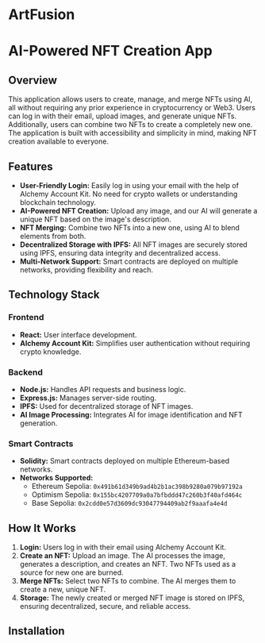 # ArtFusion
# AI-Powered NFT Creation App

## Overview

This application allows users to create, manage, and merge NFTs using AI, all without requiring any prior experience in cryptocurrency or Web3. Users can log in with their email, upload images, and generate unique NFTs. Additionally, users can combine two NFTs to create a completely new one. The application is built with accessibility and simplicity in mind, making NFT creation available to everyone.

## Features

- **User-Friendly Login:** Easily log in using your email with the help of Alchemy Account Kit. No need for crypto wallets or understanding blockchain technology.
- **AI-Powered NFT Creation:** Upload any image, and our AI will generate a unique NFT based on the image's description.
- **NFT Merging:** Combine two NFTs into a new one, using AI to blend elements from both.
- **Decentralized Storage with IPFS:** All NFT images are securely stored using IPFS, ensuring data integrity and decentralized access.
- **Multi-Network Support:** Smart contracts are deployed on multiple networks, providing flexibility and reach.

## Technology Stack

### Frontend

- **React:** User interface development.
- **Alchemy Account Kit:** Simplifies user authentication without requiring crypto knowledge.

### Backend

- **Node.js:** Handles API requests and business logic.
- **Express.js:** Manages server-side routing.
- **IPFS:** Used for decentralized storage of NFT images.
- **AI Image Processing:** Integrates AI for image identification and NFT generation.

### Smart Contracts

- **Solidity:** Smart contracts deployed on multiple Ethereum-based networks.
- **Networks Supported:**
  - Ethereum Sepolia: `0x491b61d349b9ad4b2b1ac398b9280a079b97192a`
  - Optimism Sepolia: `0x155bc4207709a0a7bfbddd47c260b3f40afd464c`
  - Base Sepolia: `0x2cdd0e57d3609dc93047794409ab2f9aaafa4e4d`

## How It Works

1. **Login:** Users log in with their email using Alchemy Account Kit.
2. **Create an NFT:** Upload an image. The AI processes the image, generates a description, and creates an NFT. Two NFTs used as a source for new one are burned.
3. **Merge NFTs:** Select two NFTs to combine. The AI merges them to create a new, unique NFT.
4. **Storage:** The newly created or merged NFT image is stored on IPFS, ensuring decentralized, secure, and reliable access.

## Installation
